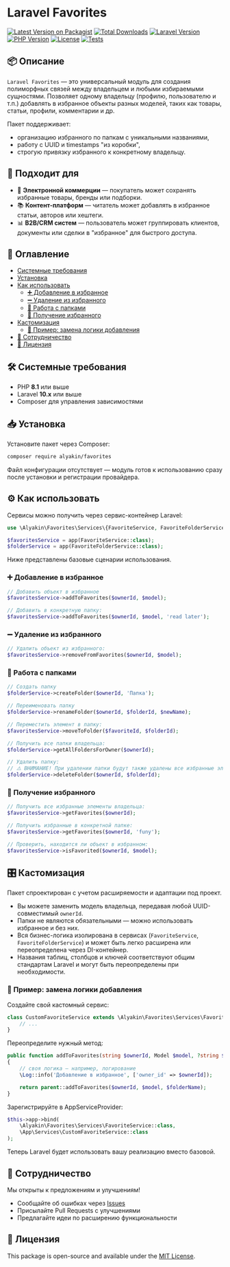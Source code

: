 # Laravel Favorites

[![Latest Version on Packagist](https://img.shields.io/packagist/v/alyakin/favorites.svg?style=flat-square)](https://packagist.org/packages/alyakin/favorites)
[![Total Downloads](https://img.shields.io/packagist/dt/alyakin/favorites.svg?style=flat-square)](https://packagist.org/packages/alyakin/favorites)
[![Laravel Version](https://img.shields.io/badge/laravel-8+-orange.svg?style=flat-square)](https://laravel.com)
[![PHP Version](https://img.shields.io/badge/php-8.1+-blue.svg?style=flat-square)](https://php.net)
[![License](https://img.shields.io/github/license/2177866/laravel-favorites.svg?style=flat-square)](LICENSE)
[![Tests](https://github.com/2177866/laravel-favorites/actions/workflows/favorites-tests.yml/badge.svg)](https://github.com/2177866/laravel-favorites/actions)

## 📦 Описание

`Laravel Favorites` — это универсальный модуль для создания полиморфных связей между владельцем и любыми избираемыми сущностями.
Позволяет одному владельцу (профилю, пользователю и т.п.) добавлять в избранное объекты разных моделей, таких как товары, статьи, профили, комментарии и др.

Пакет поддерживает:
- организацию избранного по папкам с уникальными названиями,
- работу с UUID и timestamps "из коробки",
- строгую привязку избранного к конкретному владельцу.

## 🎯 Подходит для

- 💼 **Электронной коммерции** — покупатель может сохранять избранные товары, бренды или подборки.
- 📚 **Контент-платформ** — читатель может добавлять в избранное статьи, авторов или хештеги.
- 📊 **B2B/CRM систем** — пользователь может группировать клиентов, документы или сделки в "избранное" для быстрого доступа.

## 🧭 Оглавление

- [Системные требования](#-системные-требования)
- [Установка](#-установка)
- [Как использовать](#-как-использовать)
  - [➕ Добавление в избранное](#-добавление-в-избранное)
  - [➖ Удаление из избранного](#-удаление-из-избранного)
  - [📂 Работа с папками](#-работа-с-папками)
  - [📄 Получение избранного](#-получение-избранного)
- [Кастомизация](#-кастомизация)
  - [🔄 Пример: замена логики добавления](#-пример-замена-логики-добавления)
- [🤝 Сотрудничество](#-сотрудничество)
- [📄 Лицензия](#-лицензия)

## 🛠 Системные требования

- PHP **8.1** или выше
- Laravel **10.x** или выше
- Composer для управления зависимостями

## 📥 Установка

Установите пакет через Composer:

```bash
composer require alyakin/favorites
```

Файл конфигурации отсутствует — модуль готов к использованию сразу после установки и регистрации провайдера.

## ⚙️ Как использовать

Сервисы можно получить через сервис-контейнер Laravel:

```php
use \Alyakin\Favorites\Services\{FavoriteService, FavoriteFolderService};

$favoritesService = app(FavoriteService::class);
$folderService = app(FavoriteFolderService::class);
```

Ниже представлены базовые сценарии использования.

### ➕ Добавление в избранное

```php
// Добавить объект в избранное
$favoritesService->addToFavorites($ownerId, $model);

// Добавить в конкретную папку:
$favoritesService->addToFavorites($ownerId, $model, 'read later');
```

### ➖ Удаление из избранного

```php
// Удалить объект из избранного:
$favoritesService->removeFromFavorites($ownerId, $model);
```

### 📂 Работа с папками

```php
// Создать папку
$folderService->createFolder($ownerId, 'Папка');

// Переименовать папку
$folderService->renameFolder($ownerId, $folderId, $newName);

// Переместить элемент в папку:
$favoritesService->moveToFolder($favoriteId, $folderId);

// Получить все папки владельца:
$folderService->getAllFoldersForOwner($ownerId);

// Удалить папку:
// ⚠️ ВНИМАНИЕ! При удалении папки будут также удалены все избранные элементы внутри неё.
$folderService->deleteFolder($ownerId, $folderId);
```

### 📄 Получение избранного

```php
// Получить все избранные элементы владельца:
$favoritesService->getFavorites($ownerId);

// Получить избранные в конкретной папке:
$favoritesService->getFavorites($ownerId, 'funy');

// Проверить, находится ли объект в избранном:
$favoritesService->isFavorited($ownerId, $model);
```

## 🎛 Кастомизация

Пакет спроектирован с учетом расширяемости и адаптации под проект.

- Вы можете заменить модель владельца, передавая любой UUID-совместимый `ownerId`.
- Папки не являются обязательными — можно использовать избранное и без них.
- Вся бизнес-логика изолирована в сервисах (`FavoriteService`, `FavoriteFolderService`) и может быть легко расширена или переопределена через DI-контейнер.
- Названия таблиц, столбцов и ключей соответствуют общим стандартам Laravel и могут быть переопределены при необходимости.

### 🔄 Пример: замена логики добавления

Создайте свой кастомный сервис:

```php
class CustomFavoriteService extends \Alyakin\Favorites\Services\FavoriteService {
    // ...
}
```

Переопределите нужный метод:

```php
public function addToFavorites(string $ownerId, Model $model, ?string $folderName = null): Favorite
{
    // своя логика — например, логирование
    \Log::info('Добавление в избранное', ['owner_id' => $ownerId]);

    return parent::addToFavorites($ownerId, $model, $folderName);
}
```

Зарегистрируйте в AppServiceProvider:

```php
$this->app->bind(
    \Alyakin\Favorites\Services\FavoriteService::class,
    \App\Services\CustomFavoriteService::class
);
```

Теперь Laravel будет использовать вашу реализацию вместо базовой.

## 🤝 Сотрудничество

Мы открыты к предложениям и улучшениям!

- Сообщайте об ошибках через [Issues](https://github.com/2177866/laravel-favorites/issues)
- Присылайте Pull Requests с улучшениями
- Предлагайте идеи по расширению функциональности

## 📄 Лицензия

This package is open-source and available under the [MIT License](LICENSE).